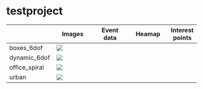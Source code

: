 # testproject


<table style="width:100%">
<thead>
  <tr>
    <th style="width:25%"></th>
    <th style="width:25%">Images</th>
    <th style="width:25%">Event data</th>
    <th style="width:25%">Heamap</th>
    <th style="width:25%">Interest points</th>
  </tr>
</thead>
<tbody>
  <tr>
    <td>boxes_6dof</td>
    <td colspan="4"><img src="https://github.com/picotank/testproject/blob/main/box_final.gif"></td>
  </tr>
  <tr>
    <td>dynamic_6dof</td>
    <td colspan="4"><img src="https://github.com/picotank/testproject/blob/main/office_1_final.gif"></td>
  </tr>
  <tr>
    <td>office_spiral</td>
    <td colspan="4"><img src="https://github.com/picotank/testproject/blob/main/office_2_final.gif"></td>
  </tr>
  <tr>
    <td>urban</td>
    <td colspan="4"><img src="https://github.com/picotank/testproject/blob/main/urban_final.gif"></td>
  </tr>
</tbody>
</table>
